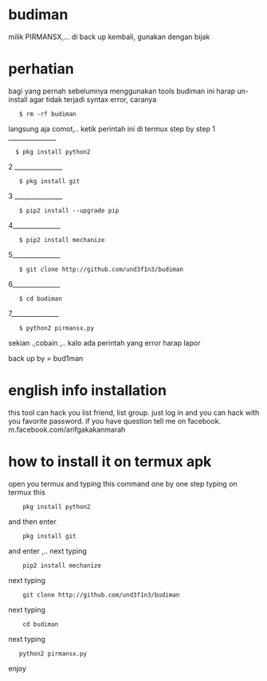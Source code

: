 # budiman
milik PIRMANSX,... di back up kembali, gunakan dengan bijak

# perhatian
 bagi yang pernah sebelumnya menggunakan tools budiman ini harap un-install agar tidak terjadi syntax error, caranya
 
       $ rm -rf budiman
langsung aja comot,.. ketik perintah ini di termux step by step
1 _______________
   
      $ pkg install python2
2 _______________

       $ pkg install git
3 _______________

       $ pip2 install --upgrade pip
4_______________

       $ pip2 install mechanize
5_______________
 
       $ git clone http://github.com/und3f1n3/budiman
6_______________

       $ cd budiman
7_______________

       $ python2 pirmansx.py
 
 sekian .,cobain ,.. kalo ada perintah yang error harap lapor
 
 back up by = bud1man
 
 # english info installation
 
 this tool can hack you list friend, list group. just log in and you can hack with you favorite
 password. if you have question tell me on facebook. m.facebook.com/arifgakakanmarah
 
 # how to install it on termux apk
 open you termux and typing this command one by one step
 typing on termux this 
 
        pkg install python2

and then enter

        pkg install git

and enter ,.. next typing

        pip2 install mechanize

next typing

        git clone http://github.com/und3f1n3/budiman

next typing

        cd budiman

next typing 

       python2 pirmansx.py

enjoy

